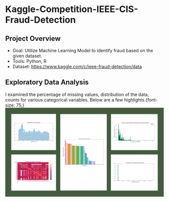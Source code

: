 
# Kaggle-Competition-IEEE-CIS-Fraud-Detection

## Project Overview

* Goal: Utilize Machine Learning Model to identify fraud based on the given dataset. 
* Tools: Python, R
* Dataset: https://www.kaggle.com/c/ieee-fraud-detection/data 

## Exploratory Data Analysis

I examined the percentage of missing values, distribution of the data, counts for various categorical variables. Below are a few highlights.{font-size: 75;}
![](images/allinone.png)
